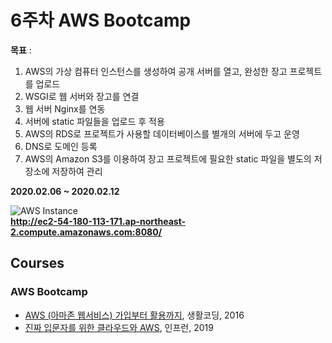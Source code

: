 6주차 AWS Bootcamp
=========================

**목표** :
1. AWS의 가상 컴퓨터 인스턴스를 생성하여 공개 서버를 열고, 완성한 장고 프로젝트를 업로드
2. WSGI로 웹 서버와 장고를 연결
3. 웹 서버 Nginx를 연동
4. 서버에 static 파일들을 업로드 후 적용
5. AWS의 RDS로 프로젝트가 사용할 데이터베이스를 별개의 서버에 두고 운영
6. DNS로 도메인 등록
7. AWS의 Amazon S3를 이용하여 장고 프로젝트에 필요한 static 파일을 별도의 저장소에 저장하여 관리

**2020.02.06 ~ 2020.02.12**

![AWS Instance](https://user-images.githubusercontent.com/48443734/74807987-29e92380-532d-11ea-88ea-f3d993f47b0d.png)
<br>
**http://ec2-54-180-113-171.ap-northeast-2.compute.amazonaws.com:8080/**

Courses
-------

### AWS Bootcamp
- [AWS (아마존 웹서비스) 가입부터 활용까지](https://www.inflearn.com/course/aws-%EC%95%84%EB%A7%88%EC%A1%B4-%EC%9B%B9%EC%84%9C%EB%B9%84%EC%8A%A4-%EA%B0%80%EC%9E%85%EB%B6%80%ED%84%B0-%ED%99%9C%EC%9A%A9%EA%B9%8C%EC%A7%80), 생활코딩, 2016 
- [진짜 입문자를 위한 클라우드와 AWS](https://www.inflearn.com/course/aws-starter), 인프런, 2019
